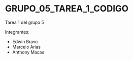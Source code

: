 # GRUPO_05_TAREA_1_CODIGO

Tarea 1 del grupo 5

Integrantes:
- Edwin Bravo
- Marcelo Arias
- Anthony Macas
